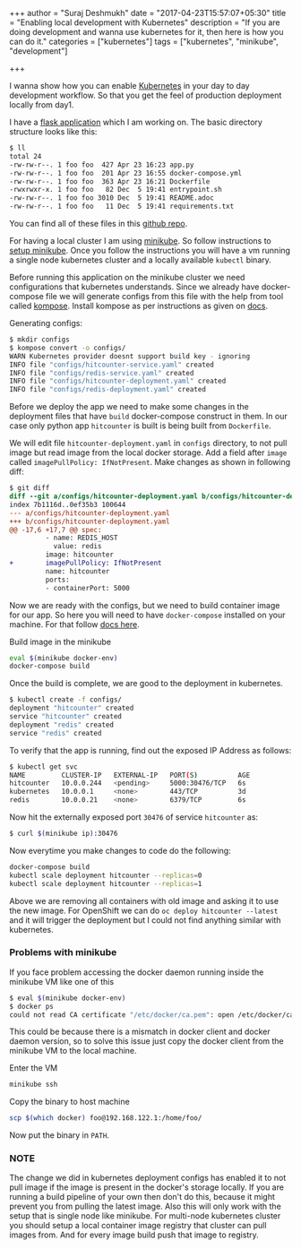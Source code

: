 +++
author = "Suraj Deshmukh"
date = "2017-04-23T15:57:07+05:30"
title = "Enabling local development with Kubernetes"
description = "If you are doing development and wanna use kubernetes for it, then here is how you can do it."
categories = ["kubernetes"]
tags = ["kubernetes", "minikube", "development"]

+++

I wanna show how you can enable [Kubernetes](https://kubernetes.io/) in your day to day development workflow. So that
you get the feel of production deployment locally from day1.

I have a [flask application](http://flask.pocoo.org/) which I am working on. The basic directory structure looks like this:

```bash
$ ll
total 24
-rw-rw-r--. 1 foo foo  427 Apr 23 16:23 app.py
-rw-rw-r--. 1 foo foo  201 Apr 23 16:55 docker-compose.yml
-rw-rw-r--. 1 foo foo  363 Apr 23 16:21 Dockerfile
-rwxrwxr-x. 1 foo foo   82 Dec  5 19:41 entrypoint.sh
-rw-rw-r--. 1 foo foo 3010 Dec  5 19:41 README.adoc
-rw-rw-r--. 1 foo foo   11 Dec  5 19:41 requirements.txt
```

You can find all of these files in this [github repo](https://github.com/surajssd/hitcounter).

For having a local cluster I am using [minikube](https://github.com/kubernetes/minikube). So follow instructions to
[setup minikube](https://kubernetes.io/docs/getting-started-guides/minikube/). Once you follow the instructions
you will have a vm running a single node kubernetes cluster and a locally available `kubectl` binary.

Before running this application on the minikube cluster we need configurations that kubernetes understands. Since we
already have docker-compose file we will generate configs from this file with the help from tool called [kompose](http://kompose.io/).
Install kompose as per instructions as given on [docs](https://github.com/kubernetes-incubator/kompose#installation).

Generating configs:

```bash
$ mkdir configs
$ kompose convert -o configs/
WARN Kubernetes provider doesnt support build key - ignoring 
INFO file "configs/hitcounter-service.yaml" created 
INFO file "configs/redis-service.yaml" created    
INFO file "configs/hitcounter-deployment.yaml" created 
INFO file "configs/redis-deployment.yaml" created 
```

Before we deploy the app we need to make some changes in the deployment files that have `build` docker-compose construct
in them. In our case only python app `hitcounter` is built is being built from `Dockerfile`.

We will edit file `hitcounter-deployment.yaml` in `configs` directory, to not pull image but read image from the local docker
storage. Add a field after `image` called `imagePullPolicy: IfNotPresent`. Make changes as shown in following diff:

```diff
$ git diff
diff --git a/configs/hitcounter-deployment.yaml b/configs/hitcounter-deployment.yaml
index 7b1116d..0ef35b3 100644
--- a/configs/hitcounter-deployment.yaml
+++ b/configs/hitcounter-deployment.yaml
@@ -17,6 +17,7 @@ spec:
         - name: REDIS_HOST
           value: redis
         image: hitcounter
+        imagePullPolicy: IfNotPresent
         name: hitcounter
         ports:
         - containerPort: 5000
```

Now we are ready with the configs, but we need to build container image for our app. So here you will need to have
`docker-compose` installed on your machine. For that follow [docs here](https://docs.docker.com/compose/install/).

Build image in the minikube
```bash
eval $(minikube docker-env)
docker-compose build
```

Once the build is complete, we are good to the deployment in kubernetes.

```bash
$ kubectl create -f configs/
deployment "hitcounter" created
service "hitcounter" created
deployment "redis" created
service "redis" created
```

To verify that the app is running, find out the exposed IP Address as follows:

```bash
$ kubectl get svc
NAME         CLUSTER-IP   EXTERNAL-IP   PORT(S)          AGE
hitcounter   10.0.0.244   <pending>     5000:30476/TCP   6s
kubernetes   10.0.0.1     <none>        443/TCP          3d
redis        10.0.0.21    <none>        6379/TCP         6s
```

Now hit the externally exposed port `30476` of service `hitcounter` as:

```bash
$ curl $(minikube ip):30476
```

Now everytime you make changes to code do the following:

```bash
docker-compose build
kubectl scale deployment hitcounter --replicas=0
kubectl scale deployment hitcounter --replicas=1
```
Above we are removing all containers with old image and asking it to use the new image. For OpenShift we can do
`oc deploy hitcounter --latest` and it will trigger the deployment but I could not find anything similar with
kubernetes.

### Problems with minikube

If you face problem accessing the docker daemon running inside the minikube VM like one of this
```bash
$ eval $(minikube docker-env)
$ docker ps
could not read CA certificate "/etc/docker/ca.pem": open /etc/docker/ca.pem: no such file or directory
```

This could be because there is a mismatch in docker client and docker daemon version, so to solve this issue just copy
the docker client from the minikube VM to the local machine.

Enter the VM
```bash
minikube ssh
```

Copy the binary to host machine
```bash
scp $(which docker) foo@192.168.122.1:/home/foo/
```
Now put the binary in `PATH`.

### NOTE

The change we did in kubernetes deployment configs has enabled it to not pull image if the image is present in the docker's storage locally.
If you are running a build pipeline of your own then don't do this, because it might prevent you from pulling the
latest image. Also this will only work with the setup that is single node like minikube. For multi-node kubernetes
cluster you should setup a local container image registry that cluster can pull images from. And for every image build
push that image to registry.